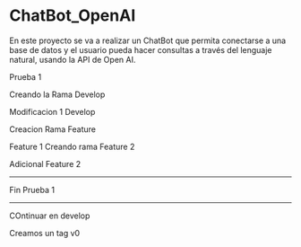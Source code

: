 # ChatBot_OpenAI

En este proyecto se va a realizar un ChatBot que permita conectarse a una base de datos y el usuario pueda hacer consultas a través del lenguaje natural, usando la API de Open AI.

Prueba 1

Creando la Rama Develop

Modificacion 1 Develop

Creacion Rama Feature

Feature 1
Creando rama Feature 2

Adicional Feature 2

****************************
Fin Prueba 1
****************************


COntinuar en develop

Creamos un tag v0